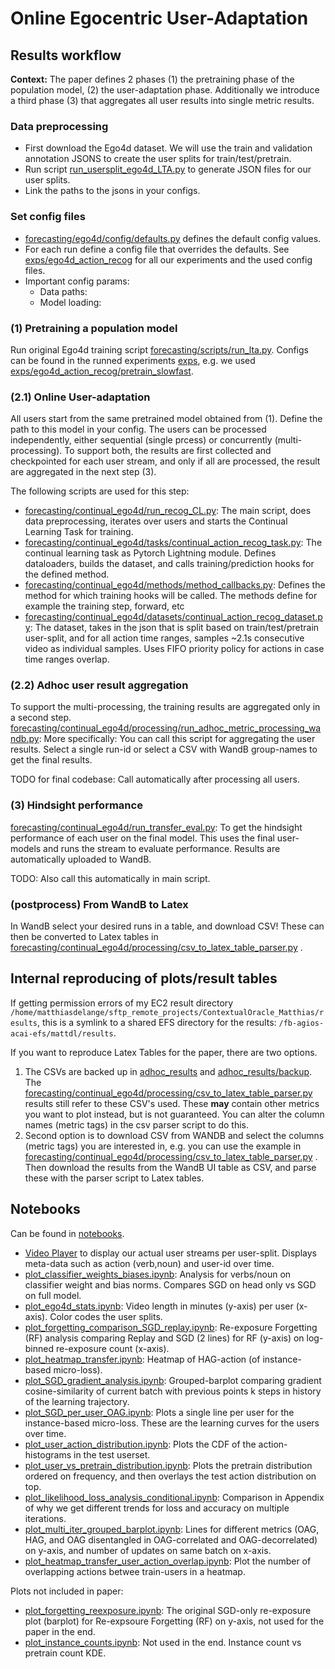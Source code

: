 # Online Egocentric User-Adaptation

## Results workflow

**Context:** The paper defines 2 phases (1) the pretraining phase of the population model, (2) the user-adaptation
phase.
Additionally we introduce a third phase (3) that aggregates all user results into single metric results.

### Data preprocessing

- First download the Ego4d dataset. We will use the train and validation annotation JSONS to create the user splits for
  train/test/pretrain.
- Run script [run_usersplit_ego4d_LTA.py](forecasting/continual_ego4d/run_usersplit_ego4d_LTA.py) to generate JSON files
  for our user splits.
- Link the paths to the jsons in your configs.

### Set config files

- [forecasting/ego4d/config/defaults.py](forecasting/ego4d/config/defaults.py) defines the default config values.
- For each run define a config file that overrides the defaults. See [exps/ego4d_action_recog](exps/ego4d_action_recog)
  for all our experiments and the used config files.
- Important config params:
    - Data paths:
    - Model loading:

### (1) Pretraining a population model

Run original Ego4d training script [forecasting/scripts/run_lta.py](forecasting/scripts/run_lta.py).
Configs can be found in the runned experiments [exps](exps), e.g. we
used [exps/ego4d_action_recog/pretrain_slowfast](exps/ego4d_action_recog/pretrain_slowfast).

### (2.1) Online User-adaptation

All users start from the same pretrained model obtained from (1).
Define the path to this model in your config.
The users can be processed independently, either sequential (single prcess) or concurrently (multi-processing).
To support both, the results are first collected and checkpointed for each user stream, and only if all are processed,
the result are aggregated in the next step (3).

The following scripts are used for this step:

- [forecasting/continual_ego4d/run_recog_CL.py](forecasting/continual_ego4d/run_recog_CL.py): The main script, does data
  preprocessing, iterates over users and starts the Continual Learning Task for training.
- [forecasting/continual_ego4d/tasks/continual_action_recog_task.py](forecasting/continual_ego4d/tasks/continual_action_recog_task.py):
  The continual learning task as Pytorch Lightning module. Defines dataloaders, builds the dataset, and calls
  training/prediction hooks for the defined method.
- [forecasting/continual_ego4d/methods/method_callbacks.py](forecasting/continual_ego4d/methods/method_callbacks.py):
  Defines the method for which training hooks will be called. The methods define for example the training step, forward,
  etc
- [forecasting/continual_ego4d/datasets/continual_action_recog_dataset.py](forecasting/continual_ego4d/datasets/continual_action_recog_dataset.py):
  The dataset, takes in the json that is split based on train/test/pretrain user-split, and for all action time ranges,
  samples ~2.1s consecutive video as individual samples. Uses FIFO priority policy for actions in case time ranges
  overlap.

### (2.2) Adhoc user result aggregation

To support the multi-processing, the training results are aggregated only in a second step.
[forecasting/continual_ego4d/processing/run_adhoc_metric_processing_wandb.py](forecasting/continual_ego4d/processing/run_adhoc_metric_processing_wandb.py):
More specifically: You can call this script for aggregating the user results.
Select a single run-id or select a CSV with WandB group-names to get the final results.

TODO for final codebase: Call automatically after processing all users.

### (3) Hindsight performance

[forecasting/continual_ego4d/run_transfer_eval.py](forecasting/continual_ego4d/run_transfer_eval.py): To get the
hindsight performance of each user on the final model.
This uses the final user-models and runs the stream to evaluate performance.
Results are automatically uploaded to WandB.

TODO: Also call this automatically in main script.

### (postprocess) From WandB to Latex

In WandB select your desired runs in a table, and download CSV!
These can then be converted to Latex tables
in [forecasting/continual_ego4d/processing/csv_to_latex_table_parser.py](forecasting/continual_ego4d/processing/csv_to_latex_table_parser.py)
.

## Internal reproducing of plots/result tables

If getting permission errors of my EC2 result
directory `/home/matthiasdelange/sftp_remote_projects/ContextualOracle_Matthias/results`, this is a symlink to a shared
EFS directory for the results: `/fb-agios-acai-efs/mattdl/results`.

If you want to reproduce Latex Tables for the paper, there are two options.

1. The CSVs are backed up in [adhoc_results](adhoc_results) and [adhoc_results/backup](adhoc_results/backup).
   The [forecasting/continual_ego4d/processing/csv_to_latex_table_parser.py](forecasting/continual_ego4d/processing/csv_to_latex_table_parser.py)
   results still refer to these CSV's used. These **may** contain other metrics you want to plot instead, but is not
   guaranteed. You can alter the column names (metric tags) in the csv parser script to do this.
2. Second option is to download CSV from WANDB and select the columns (metric tags) you are interested in, e.g. you can
   use the example
   in [forecasting/continual_ego4d/processing/csv_to_latex_table_parser.py](forecasting/continual_ego4d/processing/csv_to_latex_table_parser.py)
   . Then download the results from the WandB UI table as CSV, and parse these with the parser script to Latex tables.

## Notebooks

Can be found in [notebooks](notebooks).

- [Video Player](notebooks/ego4d_OnlineActionRecog_video_player.ipynb) to display our actual user streams per
  user-split. Displays meta-data such as action (verb,noun) and user-id over time.
- [plot_classifier_weights_biases.ipynb](notebooks/): Analysis for verbs/noun on classifier weight and bias norms.
  Compares SGD on head only vs SGD on full model.
- [plot_ego4d_stats.ipynb](notebooks/): Video length in minutes (y-axis) per user (x-axis). Color codes the user splits.
- [plot_forgetting_comparison_SGD_replay.ipynb](notebooks/): Re-exposure Forgetting (RF) analysis comparing Replay and
  SGD (2 lines) for RF (y-axis) on log-binned re-exposure count (x-axis).
- [plot_heatmap_transfer.ipynb](notebooks/): Heatmap of HAG-action (of instance-based micro-loss).
- [plot_SGD_gradient_analysis.ipynb](notebooks/): Grouped-barplot comparing gradient cosine-similarity of current batch
  with previous points k steps in history of the learning trajectory.
- [plot_SGD_per_user_OAG.ipynb](notebooks/): Plots a single line per user for the instance-based micro-loss. These are
  the learning curves for the users over time.
- [plot_user_action_distribution.ipynb](notebooks/): Plots the CDF of the action-histograms in the test userset.
- [plot_user_vs_pretrain_distribution.ipynb](notebooks/): Plots the pretrain distribution ordered on frequency, and then
  overlays the test action distribution on top.
- [plot_likelihood_loss_analysis_conditional.ipynb](notebooks/): Comparison in Appendix of why we get different trends
  for loss and accuracy on multiple iterations.
- [plot_multi_iter_grouped_barplot.ipynb](notebooks/plot_multi_iter_grouped_barplot.ipynb): Lines for different
  metrics (OAG, HAG, and OAG disentangled in OAG-correlated and OAG-decorrelated) on y-axis, and number of updates on
  same batch on x-axis.
- [plot_heatmap_transfer_user_action_overlap.ipynb](notebooks/plot_heatmap_transfer_user_action_overlap.ipynb): Plot the
  number of overlapping actions betwee train-users in a heatmap.

Plots not included in paper:

- [plot_forgetting_reexposure.ipynb](notebooks/): The original SGD-only re-exposure plot (barplot) for Re-expsoure
  Forgetting (RF) on y-axis, not used for the paper in the end.
- [plot_instance_counts.ipynb](notebooks/): Not used in the end. Instance count vs pretrain count KDE.
